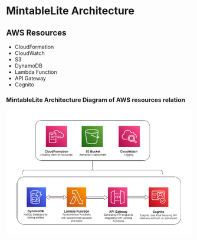 # MintableLite Architecture
## AWS Resources

- CloudFormation
- CloudWatch
- S3
- DynamoDB
- Lambda Function
- API Gateway
- Cognito

### MintableLite Architecture Diagram of AWS resources relation
![Alt text](AWS_Architecture.png)
